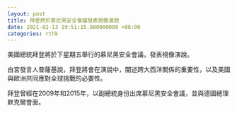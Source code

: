 ```yaml
---
layout: post
title: 拜登將於慕尼黑安全會議發表視像演說
date: 2021-02-13 19:51:15.000000000 +08:00
categories: rthk
---
```


美國總統拜登將於下星期五舉行的慕尼黑安全會議，發表視像演說。

白宮發言人普薩基說，拜登將會在演說中，闡述跨大西洋關係的重要性，以及美國與歐洲共同應對全球挑戰的必要性。

拜登曾經在2009年和2015年，以副總統身份出席慕尼黑安全會議，並與德國總理默克爾會面。
